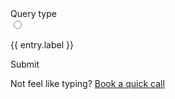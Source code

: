 <script setup>
import { ref } from "vue";
import { useData } from "vitepress";
const { isDark } = useData();

const email = ref("");
const items = ref([{
    label: "Shopify",
    value: 'shopify',
    image: 'static/images/shopify-icon.svg'
  }, {
    label: "Development",
    value: 'development',
    image: 'static/images/javascript.svg'
  }, {
    label: "Smt Else",
    value: 'generic',
    image: 'static/images/chat.svg'
  }]);
const selection = ref('shopify');

  </script>
<style lang="postcss">
  @import "vuetify/dist/vuetify.min.css";
</style>

<v-sheet width="320" class="mx-auto" theme="{{ isDark ? 'dark' : 'light' }}">
  <v-form ref="form" id="contact-form" action="https://formsubmit.co/malipetek@gmail.com" method="POST">
    <input type="hidden" name="_subject" :value="selection">
    <input type="hidden" name="_next" value="https://malipetek.github.io/form-sent">
    <div class="d-flex flex-column">
      <v-text-field
          variant="outlined"
          hide-details="auto"
          label="Email address"
          placeholder="your@email.com"
          type="email"
          name="email"
          clearable
          required
        >
      </v-text-field>
    </div>
    <div class="mt-8">
      <div class="text-large mb-2"> Query type </div>
      <div 
        class="grid grid-flow-row-dense grid-cols-3 grid-rows-auto gap-4"
        >
        <div 
        v-for="(entry, index) in items" 
        >
          <input :checked="index == 0" name="query_type" :id="'qt-'+index" :value="entry.value" type="radio" group="qtype" class="hidden peer" v-model="selection" /> 
          <label :for="'qt-'+index"
              class="h-40 cursor-pointer rounded border-2 border-gray-700 flex items-center justify-center peer-checked:border-green-700 flex-col"> 
          <img :src="entry.image" width="50" />
          <p class="!mb-0 text-sm"> {{ entry.label }} </p>
        </label>
        </div>
      </div>
    </div>
    <div class="mt-4">
      <v-textarea clearable label="Message (optional)" variant="outlined" name="message"></v-textarea>
    </div>
    <div class="d-flex flex-column mt-4">
      <v-btn 
            type="submit" 
            variant="outlined"
            color="green" 
            form="contact-form"
            class="" block>
          Submit
      </v-btn>
    </div>
  </v-form>
</v-sheet>

Not feel like typing? [Book a quick call](book-call)
